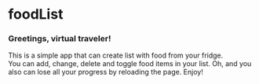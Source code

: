 # foodList

### Greetings, virtual traveler!

This is a simple app that can create list with food from your fridge.  
You can add, change, delete and toggle food items in your list.
Oh, and you also can lose all your progress by reloading the page.
Enjoy! 
